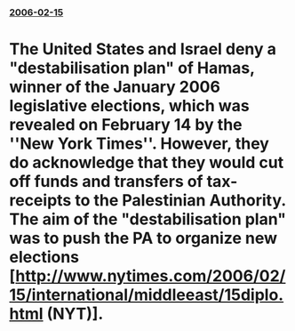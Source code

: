 ### [2006-02-15](/news/2006/02/15/index.md)

#  The United States and Israel deny a "destabilisation plan" of Hamas, winner of the January 2006 legislative elections, which was revealed on February 14 by the ''New York Times''. However, they do acknowledge that they would cut off funds and transfers of tax-receipts to the Palestinian Authority. The aim of the "destabilisation plan" was to push the PA to organize new elections [http://www.nytimes.com/2006/02/15/international/middleeast/15diplo.html (NYT)].



